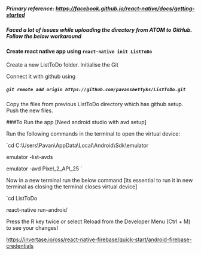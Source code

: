 ##### Primary reference: https://facebook.github.io/react-native/docs/getting-started

##### Faced a lot of issues while uploading the directory from ATOM to GitHub. Follow the below workaround

#### Create react native app using `react-native init ListToDo`
Create a new ListToDo folder. Initialise the Git

Connect it with github using
##### `git remote add origin https://github.com/pavanshettyks/ListToDo.git`

Copy the files from previous ListToDo directory which has github setup.
Push the new files.

###To Run the app
[Need android studio with avd setup]

Run the following commands in the terminal to open the virtual device:

`cd C:\Users\Pavan\AppData\Local\Android\Sdk\emulator

emulator -list-avds

emulator -avd Pixel_2_API_25
`

Now in a new terminal run the below command [its essential to run it in new terminal as closing the terminal closes virtual device]

`cd ListToDo

react-native run-android`

Press the R key twice or select Reload from the Developer Menu (Ctrl + M) to see your changes!



https://invertase.io/oss/react-native-firebase/quick-start/android-firebase-credentials
